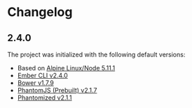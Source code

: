 # Changelog


## 2.4.0

The project was initialized with the following default versions:

* Based on [Alpine Linux/Node 5.11.1](https://hub.docker.com/r/mhart/alpine-node/)
* [Ember CLI v2.4.0](https://www.npmjs.com/package/ember-cli)
* [Bower v1.7.9](https://www.npmjs.com/package/bower)
* [PhantomJS (Prebuilt) v2.1.7](https://www.npmjs.com/package/phantomjs-prebuilt)
* [Phantomized v2.1.1](https://github.com/dustinblackman/phantomized)
